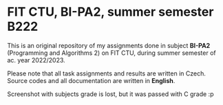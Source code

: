 # FIT CTU, BI-PA2, summer semester B222

This is an original repository of my assignments done in subject **BI-PA2**
(Programming and Algorithms 2) on FIT CTU, during summer semester of ac. year 2022/2023.

Please note that all task assignments and results are written in Czech.
Source codes and all documentation are written in **English**.  

Screenshot with subjects grade is lost, but it was passed with C grade :p
